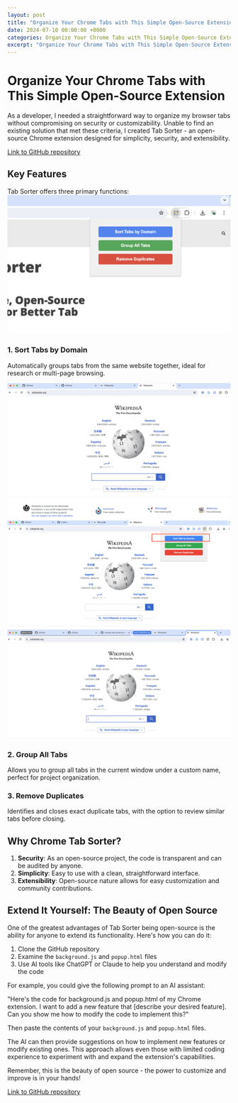```yaml
---
layout: post
title: "Organize Your Chrome Tabs with This Simple Open-Source Extension"
date: 2024-07-10 00:00:00 +0000
categories: Organize Your Chrome Tabs with This Simple Open-Source Extension
excerpt: "Organize Your Chrome Tabs with This Simple Open-Source Extension"
---
```


# Organize Your Chrome Tabs with This Simple Open-Source Extension
As a developer, I needed a straightforward way to organize my browser tabs without compromising on security or customizability. Unable to find an existing solution that met these criteria, I created Tab Sorter - an open-source Chrome extension designed for simplicity, security, and extensibility.

[Link to GitHub repository](https://github.com/deepmtch/chrome-tab-organizer)

## Key Features

Tab Sorter offers three primary functions:
![Before sorting](/assets/img/chrome-tab-sorter/overview.png)


### 1. Sort Tabs by Domain

Automatically groups tabs from the same website together, ideal for research or multi-page browsing.

![Before sorting](/assets/img/chrome-tab-sorter/before_sorting.png)
![Popup menu](/assets/img/chrome-tab-sorter/popup_menu.png)
![After sorting](/assets/img/chrome-tab-sorter/after_sorting.png)

### 2. Group All Tabs

Allows you to group all tabs in the current window under a custom name, perfect for project organization.

### 3. Remove Duplicates

Identifies and closes exact duplicate tabs, with the option to review similar tabs before closing.


## Why Chrome Tab Sorter?

1. **Security**: As an open-source project, the code is transparent and can be audited by anyone.
2. **Simplicity**: Easy to use with a clean, straightforward interface.
3. **Extensibility**: Open-source nature allows for easy customization and community contributions.


## Extend It Yourself: The Beauty of Open Source

One of the greatest advantages of Tab Sorter being open-source is the ability for anyone to extend its functionality. Here's how you can do it:

1. Clone the GitHub repository
2. Examine the `background.js` and `popup.html` files
3. Use AI tools like ChatGPT or Claude to help you understand and modify the code

For example, you could give the following prompt to an AI assistant:

"Here's the code for background.js and popup.html of my Chrome extension. I want to add a new feature that [describe your desired feature]. Can you show me how to modify the code to implement this?"

Then paste the contents of your `background.js` and `popup.html` files.

The AI can then provide suggestions on how to implement new features or modify existing ones. This approach allows even those with limited coding experience to experiment with and expand the extension's capabilities.

Remember, this is the beauty of open source - the power to customize and improve is in your hands!



[Link to GitHub repository](https://github.com/deepmtch/chrome-tab-sorter)

